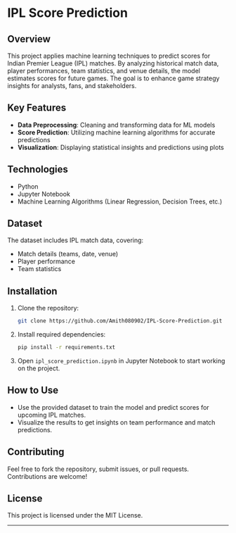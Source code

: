 # IPL Score Prediction

## Overview

This project applies machine learning techniques to predict scores for Indian Premier League (IPL) matches. By analyzing historical match data, player performances, team statistics, and venue details, the model estimates scores for future games. The goal is to enhance game strategy insights for analysts, fans, and stakeholders.

## Key Features

- **Data Preprocessing**: Cleaning and transforming data for ML models
- **Score Prediction**: Utilizing machine learning algorithms for accurate predictions
- **Visualization**: Displaying statistical insights and predictions using plots

## Technologies

- Python
- Jupyter Notebook
- Machine Learning Algorithms (Linear Regression, Decision Trees, etc.)

## Dataset

The dataset includes IPL match data, covering:
- Match details (teams, date, venue)
- Player performance
- Team statistics

## Installation

1. Clone the repository:
    ```bash
    git clone https://github.com/Amith080902/IPL-Score-Prediction.git
    ```

2. Install required dependencies:
    ```bash
    pip install -r requirements.txt
    ```

3. Open `ipl_score_prediction.ipynb` in Jupyter Notebook to start working on the project.

## How to Use

- Use the provided dataset to train the model and predict scores for upcoming IPL matches.
- Visualize the results to get insights on team performance and match predictions.

## Contributing

Feel free to fork the repository, submit issues, or pull requests. Contributions are welcome!

## License

This project is licensed under the MIT License.

---

